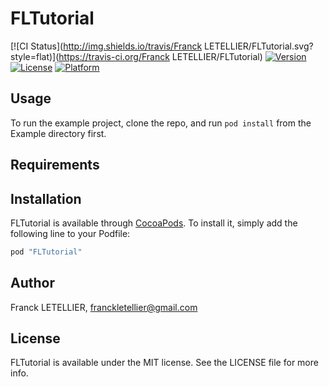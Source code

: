 # FLTutorial

[![CI Status](http://img.shields.io/travis/Franck LETELLIER/FLTutorial.svg?style=flat)](https://travis-ci.org/Franck LETELLIER/FLTutorial)
[![Version](https://img.shields.io/cocoapods/v/FLTutorial.svg?style=flat)](http://cocoapods.org/pods/FLTutorial)
[![License](https://img.shields.io/cocoapods/l/FLTutorial.svg?style=flat)](http://cocoapods.org/pods/FLTutorial)
[![Platform](https://img.shields.io/cocoapods/p/FLTutorial.svg?style=flat)](http://cocoapods.org/pods/FLTutorial)

## Usage

To run the example project, clone the repo, and run `pod install` from the Example directory first.

## Requirements

## Installation

FLTutorial is available through [CocoaPods](http://cocoapods.org). To install
it, simply add the following line to your Podfile:

```ruby
pod "FLTutorial"
```

## Author

Franck LETELLIER, franckletellier@gmail.com

## License

FLTutorial is available under the MIT license. See the LICENSE file for more info.
